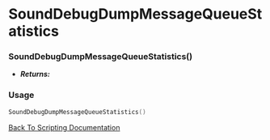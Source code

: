 # SoundDebugDumpMessageQueueStatistics

### SoundDebugDumpMessageQueueStatistics()
- ***Returns:*** 

### Usage

```Lua
SoundDebugDumpMessageQueueStatistics()
```


[Back To Scripting Documentation](../README.md)

